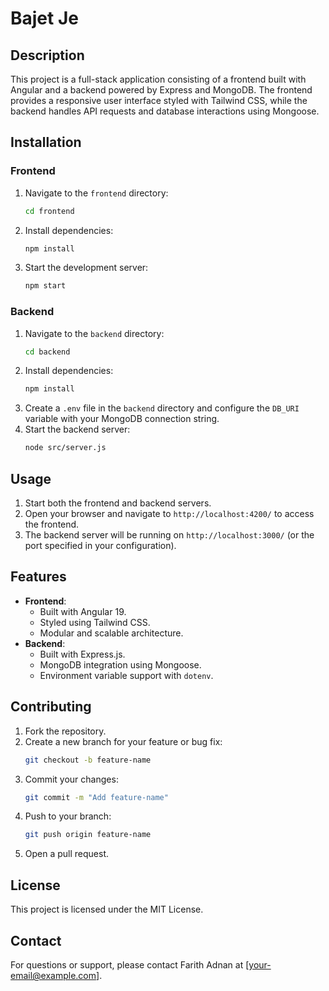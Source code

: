# Bajet Je

## Description
This project is a full-stack application consisting of a frontend built with Angular and a backend powered by Express and MongoDB. The frontend provides a responsive user interface styled with Tailwind CSS, while the backend handles API requests and database interactions using Mongoose.

## Installation

### Frontend
1. Navigate to the `frontend` directory:
    ```bash
    cd frontend
    ```
2. Install dependencies:
    ```bash
    npm install
    ```
3. Start the development server:
    ```bash
    npm start
    ```

### Backend

1. Navigate to the `backend` directory:
    ```bash
    cd backend
    ```
2. Install dependencies:
    ```bash
    npm install
    ```
3. Create a `.env` file in the `backend` directory and configure the `DB_URI` variable with your MongoDB connection string.
4. Start the backend server:
    ```bash
    node src/server.js
    ```

## Usage

1. Start both the frontend and backend servers.
2. Open your browser and navigate to `http://localhost:4200/` to access the frontend.
3. The backend server will be running on `http://localhost:3000/` (or the port specified in your configuration).

## Features

- **Frontend**:
  - Built with Angular 19.
  - Styled using Tailwind CSS.
  - Modular and scalable architecture.
- **Backend**:
  - Built with Express.js.
  - MongoDB integration using Mongoose.
  - Environment variable support with `dotenv`.

## Contributing

1. Fork the repository.
2. Create a new branch for your feature or bug fix:
    ```bash
    git checkout -b feature-name
    ```
3. Commit your changes:
    ```bash
    git commit -m "Add feature-name"
    ```
4. Push to your branch:
    ```bash
    git push origin feature-name
    ```
5. Open a pull request.

## License

This project is licensed under the MIT License.

## Contact

For questions or support, please contact Farith Adnan at [your-email@example.com].